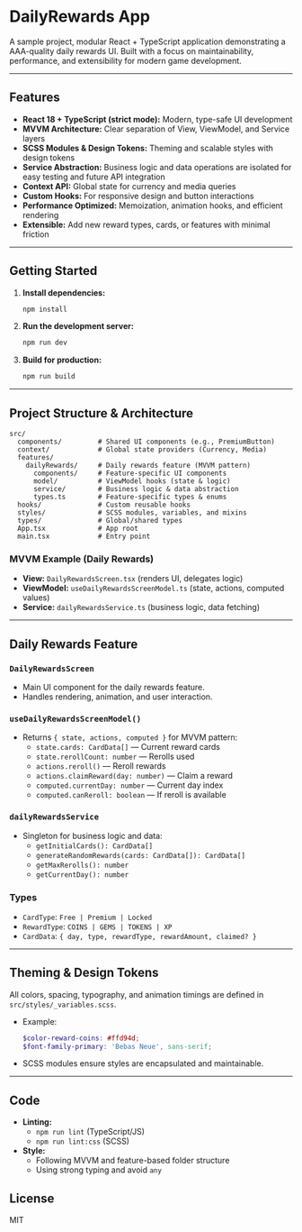 # DailyRewards App

A sample project, modular React + TypeScript application demonstrating a AAA-quality daily rewards UI. Built with a focus on maintainability, performance, and extensibility for modern game development.

---

## Features
- **React 18 + TypeScript (strict mode):** Modern, type-safe UI development
- **MVVM Architecture:** Clear separation of View, ViewModel, and Service layers
- **SCSS Modules & Design Tokens:** Theming and scalable styles with design tokens
- **Service Abstraction:** Business logic and data operations are isolated for easy testing and future API integration
- **Context API:** Global state for currency and media queries
- **Custom Hooks:** For responsive design and button interactions
- **Performance Optimized:** Memoization, animation hooks, and efficient rendering
- **Extensible:** Add new reward types, cards, or features with minimal friction

---

## Getting Started

1. **Install dependencies:**
   ```sh
   npm install
   ```
2. **Run the development server:**
   ```sh
   npm run dev
   ```
3. **Build for production:**
   ```sh
   npm run build
   ```

---

## Project Structure & Architecture

```
src/
  components/         # Shared UI components (e.g., PremiumButton)
  context/            # Global state providers (Currency, Media)
  features/
    dailyRewards/     # Daily rewards feature (MVVM pattern)
      components/     # Feature-specific UI components
      model/          # ViewModel hooks (state & logic)
      service/        # Business logic & data abstraction
      types.ts        # Feature-specific types & enums
  hooks/              # Custom reusable hooks
  styles/             # SCSS modules, variables, and mixins
  types/              # Global/shared types
  App.tsx             # App root
  main.tsx            # Entry point
```

### MVVM Example (Daily Rewards)
- **View:** `DailyRewardsScreen.tsx` (renders UI, delegates logic)
- **ViewModel:** `useDailyRewardsScreenModel.ts` (state, actions, computed values)
- **Service:** `dailyRewardsService.ts` (business logic, data fetching)

---

## Daily Rewards Feature

### `DailyRewardsScreen`
- Main UI component for the daily rewards feature.
- Handles rendering, animation, and user interaction.

### `useDailyRewardsScreenModel()`
- Returns `{ state, actions, computed }` for MVVM pattern:
  - `state.cards: CardData[]` — Current reward cards
  - `state.rerollCount: number` — Rerolls used
  - `actions.reroll()` — Reroll rewards
  - `actions.claimReward(day: number)` — Claim a reward
  - `computed.currentDay: number` — Current day index
  - `computed.canReroll: boolean` — If reroll is available

### `dailyRewardsService`
- Singleton for business logic and data:
  - `getInitialCards(): CardData[]`
  - `generateRandomRewards(cards: CardData[]): CardData[]`
  - `getMaxRerolls(): number`
  - `getCurrentDay(): number`

### Types
- `CardType`: `Free | Premium | Locked`
- `RewardType`: `COINS | GEMS | TOKENS | XP`
- `CardData`: `{ day, type, rewardType, rewardAmount, claimed? }`

---

## Theming & Design Tokens

All colors, spacing, typography, and animation timings are defined in `src/styles/_variables.scss`.
- Example:
  ```scss
  $color-reward-coins: #ffd94d;
  $font-family-primary: 'Bebas Neue', sans-serif;
  ```
- SCSS modules ensure styles are encapsulated and maintainable.

---

## Code
- **Linting:**
  - `npm run lint` (TypeScript/JS)
  - `npm run lint:css` (SCSS)
- **Style:**
  - Following MVVM and feature-based folder structure
  - Using strong typing and avoid `any`

## License
MIT 